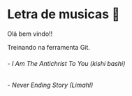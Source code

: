 # Letra de musicas :musical_note:

Olá bem vindo!!

Treinando na ferramenta Git.

###### - I Am The Antichrist To You (kishi bashi)

###### - Never Ending Story (Limahl)


